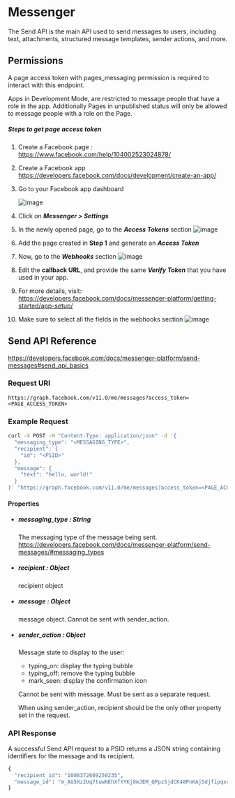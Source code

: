 # Messenger
The Send API is the main API used to send messages to users, including text, attachments, structured message templates, sender actions, and more.

## Permissions
A page access token with pages_messaging permission is required to interact with this endpoint.

Apps in Development Mode, are restricted to message people that have a role in the app. Additionally Pages in unpublished status will only be allowed to message people with a role on the Page.

##### Steps to get page access token
  1. Create a Facebook page : https://www.facebook.com/help/104002523024878/
  2. Create a Facebook app https://developers.facebook.com/docs/development/create-an-app/
  3. Go to your Facebook app dashboard
  
      ![image](https://user-images.githubusercontent.com/40603380/129201441-7aa55a9a-8657-4948-952f-8ba6f522263b.png)
     
  4. Click on _**Messenger > Settings**_
  5. In the newly opened page, go to the _**Access Tokens**_ section
![image](https://user-images.githubusercontent.com/40603380/129202453-44865b6d-0ae9-40a4-b296-514551b6873b.png)
  6. Add the page created in **Step 1** and generate an _**Access Token**_
  7. Now, go to the _**Webhooks**_ section
![image](https://user-images.githubusercontent.com/40603380/129202747-88244ec5-befd-46ff-9874-10ecac45525e.png)
  8. Edit the **callback URL**, and provide the same _**Verify Token**_ that you have used in your app.
  9. For more details, visit: https://developers.facebook.com/docs/messenger-platform/getting-started/app-setup/
  10. Make sure to select all the fields in the webhooks section
  ![image](https://user-images.githubusercontent.com/40603380/129203109-996f2ee9-db6a-43da-ac4a-00dd176c52e5.png)



## Send API Reference
https://developers.facebook.com/docs/messenger-platform/send-messages#send_api_basics

### Request URI
`
https://graph.facebook.com/v11.0/me/messages?access_token=<PAGE_ACCESS_TOKEN>
`
### Example Request
```sh
curl -X POST -H "Content-Type: application/json" -d '{
  "messaging_type": "<MESSAGING_TYPE>",
  "recipient": {
    "id": "<PSID>"
  },
  "message": {
    "text": "hello, world!"
  }
}' "https://graph.facebook.com/v11.0/me/messages?access_token=<PAGE_ACCESS_TOKEN>"
```
#### Properties
- ##### messaging_type : String
    The messaging type of the message being sent. 
    https://developers.facebook.com/docs/messenger-platform/send-messages/#messaging_types 

- ##### recipient : Object
    recipient object
- ##### message : Object
    message object. Cannot be sent with sender_action.
- ##### sender_action : Object
    Message state to display to the user:
    
    - typing_on: display the typing bubble
    - typing_off: remove the typing bubble
    - mark_seen: display the confirmation icon
    
    Cannot be sent with message. Must be sent as a separate request.
    
    When using sender_action, recipient should be the only other property set in the request.

### API Response
A successful Send API request to a PSID returns a JSON string containing identifiers for the message and its recipient.
```sh
{
  "recipient_id": "1008372609250235",
  "message_id": "m_AG5Hz2Uq7tuwNEhXfYYKj8mJEM_QPpz5jdCK48PnKAjSdjfipqxqMvK8ma6AC8fplwlqLP_5cgXIbu7I3rBN0P"
}
```
